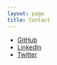 ```yaml
---
layout: page
title: Contact
---
```


- <a href="https://github.com/dfdazac" target="_blank">GitHub</a>
- <a href="https://www.linkedin.com/in/daniel-daza-8229b5141/" target="_blank">LinkedIn</a>
- <a href="https://twitter.com/danieldazac" target="_blank">Twitter</a>
